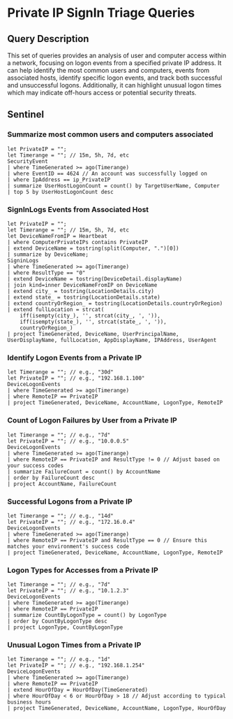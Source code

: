 # Private IP SignIn Triage Queries

## Query Description
This set of queries provides an analysis of user and computer access within a network, focusing on logon events from a specified private IP address. It can help identify the most common users and computers, events from associated hosts, identify specific logon events, and track both successful and unsuccessful logons. Additionally, it can highlight unusual logon times which may indicate off-hours access or potential security threats.

## Sentinel

### Summarize most common users and computers associated
```KQL
let PrivateIP = "";
let Timerange = ""; // 15m, 5h, 7d, etc
SecurityEvent
| where TimeGenerated >= ago(Timerange)
| where EventID == 4624 // An account was successfully logged on
| where IpAddress == ip_PrivateIP
| summarize UserHostLogonCount = count() by TargetUserName, Computer
| top 5 by UserHostLogonCount desc
```

### SignInLogs Events from Associated Host
```KQL
let PrivateIP = "";
let Timerange = ""; // 15m, 5h, 7d, etc
let DeviceNameFromIP = Heartbeat
| where ComputerPrivateIPs contains PrivateIP 
| extend DeviceName = tostring(split(Computer, ".")[0])
| summarize by DeviceName; 
SigninLogs
| where TimeGenerated >= ago(Timerange)
| where ResultType == "0"
| extend DeviceName = tostring(DeviceDetail.displayName)
| join kind=inner DeviceNameFromIP on DeviceName 
| extend city_ = tostring(LocationDetails.city)
| extend state_ = tostring(LocationDetails.state)
| extend countryOrRegion_ = tostring(LocationDetails.countryOrRegion)
| extend fullLocation = strcat(
    iff(isempty(city_), '', strcat(city_, ', ')), 
    iff(isempty(state_), '', strcat(state_, ', ')), 
    countryOrRegion_)
| project TimeGenerated, DeviceName, UserPrincipalName, UserDisplayName, fullLocation, AppDisplayName, IPAddress, UserAgent
```

### Identify Logon Events from a Private IP
```KQL
let Timerange = ""; // e.g., "30d"
let PrivateIP = ""; // e.g., "192.168.1.100"
DeviceLogonEvents
| where TimeGenerated >= ago(Timerange)
| where RemoteIP == PrivateIP
| project TimeGenerated, DeviceName, AccountName, LogonType, RemoteIP
```

### Count of Logon Failures by User from a Private IP
```KQL
let Timerange = ""; // e.g., "7d"
let PrivateIP = ""; // e.g., "10.0.0.5"
DeviceLogonEvents
| where TimeGenerated >= ago(Timerange)
| where RemoteIP == PrivateIP and ResultType != 0 // Adjust based on your success codes
| summarize FailureCount = count() by AccountName
| order by FailureCount desc
| project AccountName, FailureCount
```

### Successful Logons from a Private IP
```KQL
let Timerange = ""; // e.g., "14d"
let PrivateIP = ""; // e.g., "172.16.0.4"
DeviceLogonEvents
| where TimeGenerated >= ago(Timerange)
| where RemoteIP == PrivateIP and ResultType == 0 // Ensure this matches your environment's success code
| project TimeGenerated, DeviceName, AccountName, LogonType, RemoteIP
```

### Logon Types for Accesses from a Private IP
```KQL
let Timerange = ""; // e.g., "7d"
let PrivateIP = ""; // e.g., "10.1.2.3"
DeviceLogonEvents
| where TimeGenerated >= ago(Timerange)
| where RemoteIP == PrivateIP
| summarize CountByLogonType = count() by LogonType
| order by CountByLogonType desc
| project LogonType, CountByLogonType
```

### Unusual Logon Times from a Private IP
```KQL
let Timerange = ""; // e.g., "1d"
let PrivateIP = ""; // e.g., "192.168.1.254"
DeviceLogonEvents
| where TimeGenerated >= ago(Timerange)
| where RemoteIP == PrivateIP
| extend HourOfDay = HourOfDay(TimeGenerated)
| where HourOfDay < 6 or HourOfDay > 18 // Adjust according to typical business hours
| project TimeGenerated, DeviceName, AccountName, LogonType, HourOfDay
```
